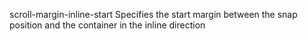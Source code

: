 scroll-margin-inline-start
    Specifies the start margin between the snap position and the container in the inline direction
